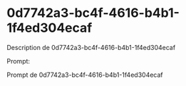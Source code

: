 # 0d7742a3-bc4f-4616-b4b1-1f4ed304ecaf

Description de 0d7742a3-bc4f-4616-b4b1-1f4ed304ecaf

Prompt:

Prompt de 0d7742a3-bc4f-4616-b4b1-1f4ed304ecaf